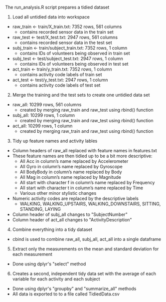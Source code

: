 The run_analysis.R script prepares a tidied dataset

1. Load all untidied data into workspace

* raw_train <- train/X_train.txt: 7352 rows, 561 columns
  * contains recorded sensor data in the train set
* raw_test <- test/X_test.txt: 2947 rows, 561 columns
  * contains recorded sensor data in the test set
* subj_train <- train/subject_train.txt: 7352 rows, 1 column
  * contains IDs of volunteers being observed in train set
* subj_test <- test/subject_test.txt: 2947 rows, 1 column
  * contains IDs of volunteers being observed in test set
* act_train <- train/y_train.txt: 7352 rows, 1 column
  * contains activity code labels of train set
* act_test <- test/y_test.txt: 2947 rows, 1 column
  * contains activity code labels of test set

2. Merge the training and the test sets to create one untidied data set

* raw_all: 10299 rows, 561 columns
  * created by merging raw_train and raw_test using rbind() function
* subj_all: 10299 rows, 1 column
  * created by merging raw_train and raw_test using rbind() function
* act_all: 10299 rows, 1 column
  * created by merging raw_train and raw_test using rbind() function

3. Tidy up feature names and activity lables


* Column headers of raw_all replaced with feature names in features.txt
* These feature names are then tidied up to be a bit more descriptive:
  * All Acc in column’s name replaced by Accelerometer
  * All Gyro in column’s name replaced by Gyroscope
  * All BodyBody in column’s name replaced by Body
  * All Mag in column’s name replaced by Magnitude
  * All start with character f in column’s name replaced by Frequency
  * All start with character t in column’s name replaced by Time
  * Various other minor stylistic changes
* Numeric activity codes are replaced by the descriptive labels
  * WALKING, WALKING_UPSTAIRS, WALKING_DOWNSTAIRS, SITTING, STANDING, LAYING
* Column header of subj_all changes to "SubjectNumber"
* Column header of act_all changes to "ActivityDescription"

4. Combine everything into a tidy dataset
* cbind is used to combine raw_all, subj_all, act_all into a single dataframe

5. Extract only the measurements on the mean and standard deviation for each measurement
* Done using dplyr's "select" method

6. Creates a second, independent tidy data set with the average of each variable for each activity and each subject
* Done using dplyr's "groupby" and "summarize_all" methods
* All data is exported to to a file called TidiedData.csv

